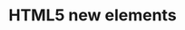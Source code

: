 # HTML5 new elements
<audio>
<video>
<datalist>

# CSS Selectors
| a, b  | Multiple Element Selector |
|-------|---------------------------|
|  a b  | Descendant Selector       |
| a > b | Child Selector            |
| a + b | Adjacent Sibling Selector |
| [a=b] | Attribute Selector        |
| a:b   | Pseudoclass Selector      |
| a::b  | Pseudoelement Selector    |

# Responsive Design
- Viewport
- Media Queries
- Flexbox
- Grids